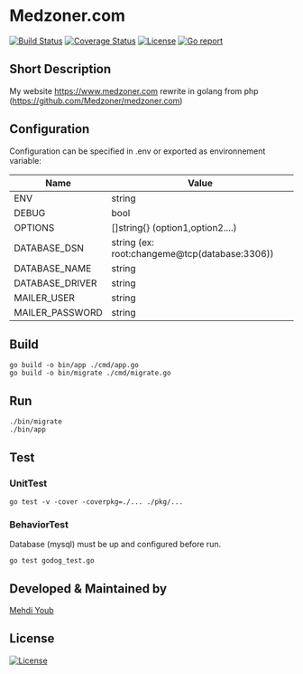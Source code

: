 # Medzoner.com
[![Build Status](https://travis-ci.com/Medzoner/medzoner-go.svg?token=USx1h5scpzCMKrhJnEzv&branch=master)](https://travis-ci.com/github/Medzoner/medzoner-go)
[![Coverage Status](https://coveralls.io/repos/github/Medzoner/medzoner-go/badge.svg?branch=master)](https://coveralls.io/github/Medzoner/medzoner-go?branch=master)
[![License](https://img.shields.io/badge/License-Apache%202.0-blue.svg)](./LICENSE)
[![Go report](https://goreportcard.com/badge/github.com/Medzoner/medzoner-go)](https://goreportcard.com/report/github.com/Medzoner/medzoner-go)

## Short Description
My website https://www.medzoner.com rewrite in golang from php (https://github.com/Medzoner/medzoner.com)

## Configuration

Configuration can be specified in .env or exported as environnement variable:

| Name  | Value |
| ------------- | ------------- |
| ENV  | string  |
| DEBUG  | bool  |
| OPTIONS  | []string{} (option1,option2....)  |
| DATABASE_DSN  | string (ex: root:changeme@tcp(database:3306))  |
| DATABASE_NAME  | string  |
| DATABASE_DRIVER  | string  |
| MAILER_USER  | string  |
| MAILER_PASSWORD  | string  |

## Build
```
go build -o bin/app ./cmd/app.go
go build -o bin/migrate ./cmd/migrate.go
```

## Run
```
./bin/migrate
./bin/app
```

## Test

### UnitTest
```
go test -v -cover -coverpkg=./... ./pkg/...
```

### BehaviorTest
Database (mysql) must be up and configured before run.
```
go test godog_test.go
```

## Developed & Maintained by
[Mehdi Youb](https://github.com/Medzoner) 

## License 
[![License](https://img.shields.io/badge/License-Apache%202.0-blue.svg)](./LICENSE)
